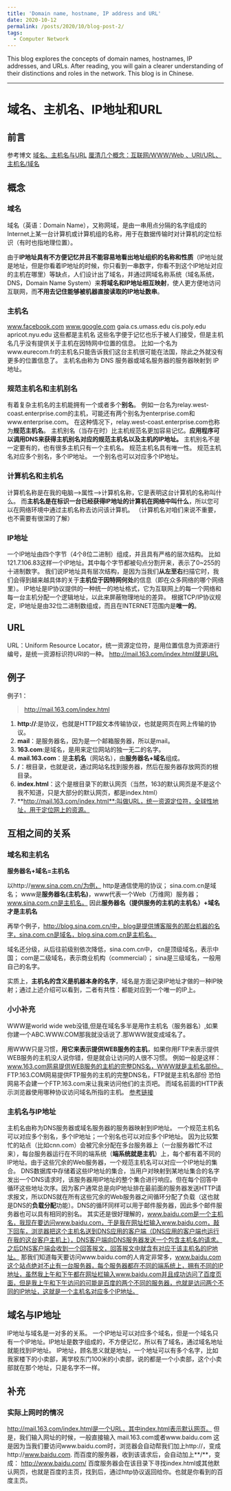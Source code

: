 ```yaml
---
title: 'Domain name, hostname, IP address and URL'
date: 2020-10-12
permalink: /posts/2020/10/blog-post-2/
tags:
  - Computer Network
---
```


This blog explores the concepts of domain names, hostnames, IP addresses, and URLs. After reading, you will gain a clearer understanding of their distinctions and roles in the network. This blog is in Chinese.


------

# 域名、主机名、IP地址和URL

## 前言

参考博文
[域名、主机名与URL](https://blog.csdn.net/u012111465/article/details/79779550)
[厘清几个概念：互联网/WWW/Web 、URI/URL、主机名/域名](https://blog.csdn.net/SuperYuHuoFei/article/details/77159444?utm_medium=distribute.pc_relevant.none-task-blog-OPENSEARCH-2.channel_param&depth_1-utm_source=distribute.pc_relevant.none-task-blog-OPENSEARCH-2.channel_param)

## 概念

### 域名

域名（英语：Domain Name），又称网域，是由一串用点分隔的名字组成的Internet上某一台计算机或计算机组的名称，用于在数据传输时对计算机的定位标识（有时也指地理位置）。

由于**IP地址具有不方便记忆并且不能容易地看出地址组织的名称和性质**（IP地址就是地址，但是你看着IP地址的时候，你只看到一串数字，你看不到这个IP地址对应的主机在哪里）等缺点，人们设计出了域名，并通过网域名称系统（域名系统，DNS，Domain Name System）来**将域名和IP地址相互映射**，使人更方便地访问互联网，而**不用去记住能够被机器直接读取的IP地址数串**。

### 主机名

www.facebook.com
www.google.com
gaia.cs.umass.edu
cis.poly.edu
apricot.nyu.edu
这些都是主机名
这些名字便于记忆也乐于被人们接受，但是主机名几乎没有提供关于主机在因特网中位置的信息。
比如一个名为www.eurecom.fr的主机名只能告诉我们这台主机很可能在法国，除此之外就没有更多的位置信息了。
主机名由称为 DNS 服务器或域名服务器的服务器映射到 IP 地址。

### 规范主机名和主机别名

有着复杂主机名的主机能拥有一个或者多个**别名**。
例如一台名为relay.west-coast.enterprise.com的主机，可能还有两个别名为enterprise.com和www.enterprise.com。
在这种情况下，relay.west-coast.enterprise.com也称为**规范主机名**。
主机别名（当存在时）比主机规范名更加容易记忆。**应用程序可以调用DNS来获得主机别名对应的规范主机名以及主机的IP地址。**
主机别名不是一定要有的，也有很多主机只有一个主机名。
规范主机名具有唯一性。
规范主机名对应多个别名，多个IP地址。
一个别名也可以对应多个IP地址。

### 计算机名和主机名

计算机名称是在我的电脑-->属性-->计算机名称，它是表明这台计算机的名称叫什么。
而**主机名是在标识一台已经获得IP地址的计算机在网络中叫什么**，所以您可以在网络环境中通过主机名称去访问该计算机。
（计算机名对咱们来说不重要，也不需要有很深的了解）

### IP地址

一个IP地址由四个字节（4个8位二进制）组成，并且具有严格的层次结构。
比如121.7.106.83这样一个IP地址。其中每个字节都被句点分割开来，表示了0~255的十进制数字。
我们说IP地址具有层次结构，是因为当我们**从左至右**扫描它时，我们会得到越来越具体的关于**主机位于因特网何处**的信息（即在众多网络的哪个网络里）。
IP地址是IP协议提供的一种统一的地址格式，它为互联网上的每一个网络和每一台主机分配一个逻辑地址，以此来屏蔽物理地址的差异。
根据TCP/IP协议规定，IP地址是由32位二进制数组成，而且在INTERNET范围内是**唯一的**。

## URL

URL：Uniform Resource Locator，统一资源定位符，是用位置信息为资源进行编号，是统一资源标识符URI的一种。
http://mail.163.com/index.html就是URL

## 例子

例子1：

> http://mail.163.com/index.html

 1. **http://**:是协议，也就是HTTP超文本传输协议，也就是网页在网上传输的协议。
 2. **mail**：是服务器名，因为是一个邮箱服务器，所以是mail。
 3. **163.com**:是域名，是用来定位网站的独一无二的名字。
 4. **mail.163.com**：是**主机名**（网站名），由**服务器名+域名**组成。
 5. **/**：根目录，也就是说，通过网站名找到服务器，然后在服务器存放网页的根目录。
 6. **index.html**：这个是根目录下的默认网页（当然，163的默认网页是不是这个我不知道，只是大部分的默认网页，都是index.html）
 7. **http://mail.163.com/index.html**:叫做URL，统一资源定位符，全球性地址，用于定位网上的资源。

## 互相之间的关系

### 域名和主机名

**服务器名+域名=主机名**

以http://www.sina.com.cn/为例，
http是通信使用的协议；
sina.com.cn是域名；
www是**服务器名(主机名)**，www代表一个Web（万维网）服务器；
www.sina.com.cn是主机名。
因此**服务器名（提供服务的主机的主机名）+域名才是主机名**

再举个例子，http://blog.sina.com.cn/中，blog是提供博客服务的那台机器的名字，sina.com.cn是域名，blog.sina.com.cn是主机名。

域名还分级，从后往前级别依次降低，sina.com.cn中，
cn是顶级域名，表示中国；
com是二级域名，表示商业机构（commercial）；
sina是三级域名，一般用自己的名字。

实质上，**主机名的含义是机器本身的名字**，域名是方面记录IP地址才做的一种IP映射；通过上述介绍可以看到，二者有共性：都能对应到一个唯一的IP上。

### 小小补充

WWW是world wide web没错,但是在域名多半是用作主机名（服务器名）,如果你建一个ABC.WWW.COM那我就没话说了.那WWW就变成域名了。

用WWW只是习惯，**用它来表示提供WEB服务的主机**，如果你用FTP来表示提供WEB服务的主机没人说你错，但是就会让访问的人很不习惯。
例如一般是这样：
www.163.com网易提供WEB服务的主机的完整DNS名，WWW就是主机名部份。
FTP.163.COM网易提供FTP服务的主机的完整DNS名，FTP就是主机名部份
恐怕网易不会建一个FTP.163.com来让我来访问他们的主页吧。
而域名前面的HTTP表示浏览器使用哪种协议访问域名所指的主机。
[参考链接](https://bbs.csdn.net/topics/20366035)

### 主机名与IP地址

主机名由称为DNS服务器或域名服务器的服务器映射到IP地址。
一个规范主机名可以对应多个别名，多个IP地址；一个别名也可以对应多个IP地址。
因为比较繁忙的站点（比如cnn.com）会被冗余分配在多台服务器上（一台服务器忙不过来），每台服务器运行在不同的端系统（**端系统就是主机**）上，每个都有着不同的IP地址。由于这些冗余的Web服务器，一个规范主机名可以对应一个IP地址的集合。
DNS数据库中存储着这些IP地址的集合，当用户对映射到某地址集合的名字发出一个DNS请求时，该服务器用IP地址的整个集合进行响应。但在每个回答中循环这些地址次序。因为客户通常总是向IP地址排在最前面的服务器发送HTTP请求报文，所以DNS就在所有这些冗余的Web服务器之间循环分配了负载（这也就是DNS的**负载分配**功能）。DNS的循环同样可以用于邮件服务器，因此多个邮件服务器也可以具有相同的别名。
其实还是很好理解的，www.baidu.com是一个主机名，我现在要访问www.baidu.com，于是我在网址栏输入www.baidu.com，敲下回车，浏览器把这个主机名送到DNS应用的客户端（DNS应用的客户端也运行在我的这台客户主机上），DNS客户端向DNS服务器发送一个包含主机名的请求。之后DNS客户端会收到一个回答报文，回答报文中就含有对应于该主机名的IP地址。
那我们知道每天要访问www.baidu.com的人肯定非常多，www.baidu.com这个站点绝对不止有一台服务器，每个服务器都在不同的端系统上，拥有不同的IP地址，虽然我上午和下午都在网址栏输入www.baidu.com并且成功访问了百度页面，但是我上午和下午访问的可能是百度的两个不同的服务器，也就是访问两个不同的IP地址，这就是一个主机名对应多个IP地址。

## 域名与IP地址

IP地址与域名是一对多的关系。
一个IP地址可以对应多个域名，但是一个域名只有一个IP地址。IP地址是数字组成的，不方便记忆，所以有了域名，通过域名地址就能找到IP地址。
IP地址，顾名思义就是地址，一个地址可以有多个名字，比如我家楼下的小卖部，离学校东门100米的小卖部，说的都是一个小卖部，这个小卖部就在那个地址，只是名字不一样。

## 补充

### 实际上网时的情况

http://mail.163.com/index.html是一个URL，其中index.html表示默认网页。
但是，我们输入网址的时候，一般直接输入
mail.163.com或者www.baidu.com
这是因为当我们要访问www.baidu.com时，浏览器会自动帮我们加上http://，变成http://www.baidu.com.
而百度的服务器，收到该请求后，会自动加上**/**，变成：
http://www.baidu.com/
百度服务器会在该目录下寻找index.html或其他默认网页，也就是百度的主页，找到后，通过http协议返回给你。也就是你看到的百度主页。